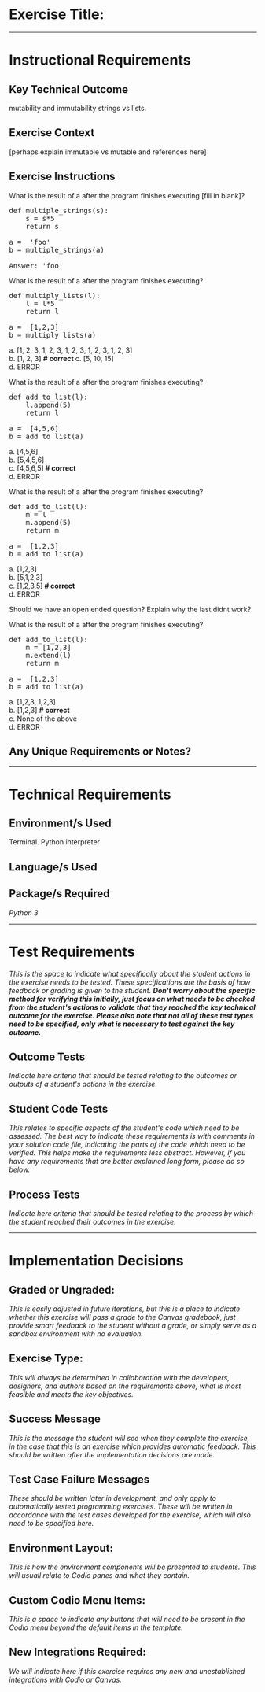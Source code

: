 # Exercise Title:
---
# Instructional Requirements
## Key Technical Outcome
mutability and immutability
strings vs lists.
## Exercise Context
[perhaps explain immutable vs mutable and references here]

## Exercise Instructions

What is the result of a after the program finishes executing [fill in blank]?

<pre>
def multiple_strings(s):
    s = s*5
    return s

a =  'foo'
b = multiple_strings(a)

Answer: 'foo'
</pre>

What is the result of a after the program finishes executing?

<pre>
def multiply_lists(l):
    l = l*5
    return l

a =  [1,2,3]
b = multiply_lists(a)
</pre>

a. [1, 2, 3, 1, 2, 3, 1, 2, 3, 1, 2, 3, 1, 2, 3]<br>
b. [1, 2, 3] <b> # correct </b>
c. [5, 10, 15] <br>
d. ERROR


What is the result of a after the program finishes executing?

<pre>
def add_to_list(l):
    l.append(5)
    return l

a =  [4,5,6]
b = add_to_list(a)
</pre>

a. [4,5,6]<br>
b. [5,4,5,6] <br> 
c. [4,5,6,5]<b> # correct </b> <br>
d. ERROR

What is the result of a after the program finishes executing?

<pre>
def add_to_list(l):
    m = l
    m.append(5)
    return m

a =  [1,2,3]
b = add_to_list(a)
</pre>

a. [1,2,3]<br>
b. [5,1,2,3] <br> 
c. [1,2,3,5]<b> # correct </b> <br>
d. ERROR

Should we have an open ended question?
Explain why the last didnt work?

What is the result of a after the program finishes executing?

<pre>
def add_to_list(l):
    m = [1,2,3]
    m.extend(l)
    return m

a =  [1,2,3]
b = add_to_list(a)
</pre>

a. [1,2,3, 1,2,3]<br>
b. [1,2,3] <b> # correct </b> <br> 
c. None of the above<br>
d. ERROR


## Any Unique Requirements or Notes?

---
# Technical Requirements
<em><strong></strong></em>

## Environment/s Used
Terminal. Python interpreter

## Language/s Used
<em></em>

## Package/s Required
<em>Python 3</em>

---
# Test Requirements
<em>This is the space to indicate what specifically about the student actions in the exercise needs to be tested. These specifications are the basis of how feedback or grading is given to the student. <strong>Don't worry about the specific method for verifying this initially, just focus on what needs to be checked from the student's actions to validate that they reached the key technical outcome for the exercise. Please also note that not all of these test types need to be specified, only what is necessary to test against the key outcome.</strong></em>

## Outcome Tests
<em>Indicate here criteria that should be tested relating to the outcomes or outputs of a student's actions in the exercise.</em>

## Student Code Tests
<em>This relates to specific aspects of the student's code which need to be assessed. The best way to indicate these requirements is with comments in your solution code file, indicating the parts of the code which need to be verified. This helps make the requirements less abstract. However, if you have any requirements that are better explained long form, please do so below.</em>

## Process Tests
<em>Indicate here criteria that should be tested relating to the process by which the student reached their outcomes in the exercise.</em>

---
#  Implementation Decisions

## Graded or Ungraded:
<em>This is easily adjusted in future iterations, but this is a place to indicate whether this exercise will pass a grade to the Canvas gradebook, just provide smart feedback to the student without a grade, or simply serve as a sandbox environment with no evaluation.</em>

## Exercise Type:
<em>This will always be determined in collaboration with the developers, designers, and authors based on the requirements above, what is most feasible and meets the key objectives.</em>

## Success Message
<em>This is the message the student will see when they complete the exercise, in the case that this is an exercise which provides automatic feedback. This should be written after the implementation decisions are made.</em>

## Test Case Failure Messages
<em>These should be written later in development, and only apply to automatically tested programming exercises. These will be written in accordance with the test cases developed for the exercise, which will also need to be specified here.</em>

## Environment Layout:
<em>This is how the environment components will be presented to students. This will usuall relate to Codio panes and what they contain.</em>

## Custom Codio Menu Items:
<em>This is a space to indicate any buttons that will need to be present in the Codio menu beyond the default items in the template.</em>

## New Integrations Required:
<em>We will indicate here if this exercise requires any new and unestablished integrations with Codio or Canvas.</em>
